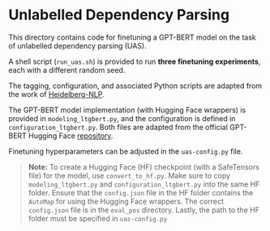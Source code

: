 # Unlabelled Dependency Parsing

This directory contains code for finetuning a GPT-BERT model on the task of unlabelled dependency parsing (UAS).

A shell script (`run_uas.sh`) is provided to run **three finetuning experiments**, each with a different random seed.

The tagging, configuration, and associated Python scripts are adapted from the work of [Heidelberg-NLP](https://github.com/Heidelberg-NLP/ancient-language-models).

The GPT-BERT model implementation (with Hugging Face wrappers) is provided in `modeling_ltgbert.py`, and the configuration is defined in `configuration_ltgbert.py`. Both files are adapted from the official GPT-BERT Hugging Face [repository](https://huggingface.co/ltg/gpt-bert-babylm-base/tree/main).

Finetuning hyperparameters can be adjusted in the `uas-config.py` file.

> **Note:** To create a Hugging Face (HF) checkpoint (with a SafeTensors file) for the model, use `convert_to_hf.py`. Make sure to copy `modeling_ltgbert.py` and `configuration_ltgbert.py` into the same HF folder. Ensure that the `config.json` file in the HF folder contains the `AutoMap` for using the Hugging Face wrappers. The correct `config.json` file is in the `eval_pos` directory. Lastly, the path to the HF folder must be specified in `uas-config.py`
